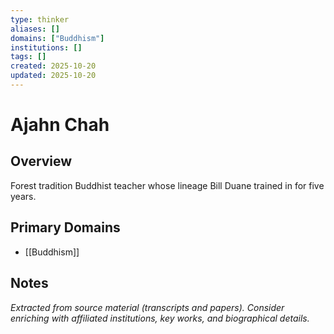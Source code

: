 ```yaml
---
type: thinker
aliases: []
domains: ["Buddhism"]
institutions: []
tags: []
created: 2025-10-20
updated: 2025-10-20
---
```


# Ajahn Chah

## Overview

Forest tradition Buddhist teacher whose lineage Bill Duane trained in for five years.

## Primary Domains

- [[Buddhism]]

## Notes

*Extracted from source material (transcripts and papers). Consider enriching with affiliated institutions, key works, and biographical details.*
